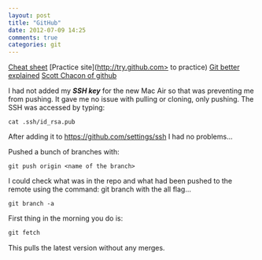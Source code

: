 ```yaml
---
layout: post
title: "GitHub"
date: 2012-07-09 14:25
comments: true
categories: git
---
```



[Cheat sheet](http://rogerdudler.github.com/git-guide/>)
[Practice site](http://try.github.com> to practice)
[Git better explained](http://betterexplained.com/articles/aha-moments-when-learning-git/)
[Scott Chacon of github](http://www.youtube.com/watch?v=ZDR433b0HJY)

I had not added my ***SSH key*** for the new Mac Air so that was preventing me from pushing. It gave me no issue with pulling or cloning, only pushing. The SSH was accessed by typing:
```
cat .ssh/id_rsa.pub
```
After adding it to <https://github.com/settings/ssh> I had no problems...

Pushed a bunch of branches with:
```
git push origin <name of the branch>
```
I could check what was in the repo and what had been pushed to the remote using the command: git branch with the all flag...
```
git branch -a
```


First thing in the morning you do is:
```ruby
git fetch
```
This pulls the latest version without any merges.





